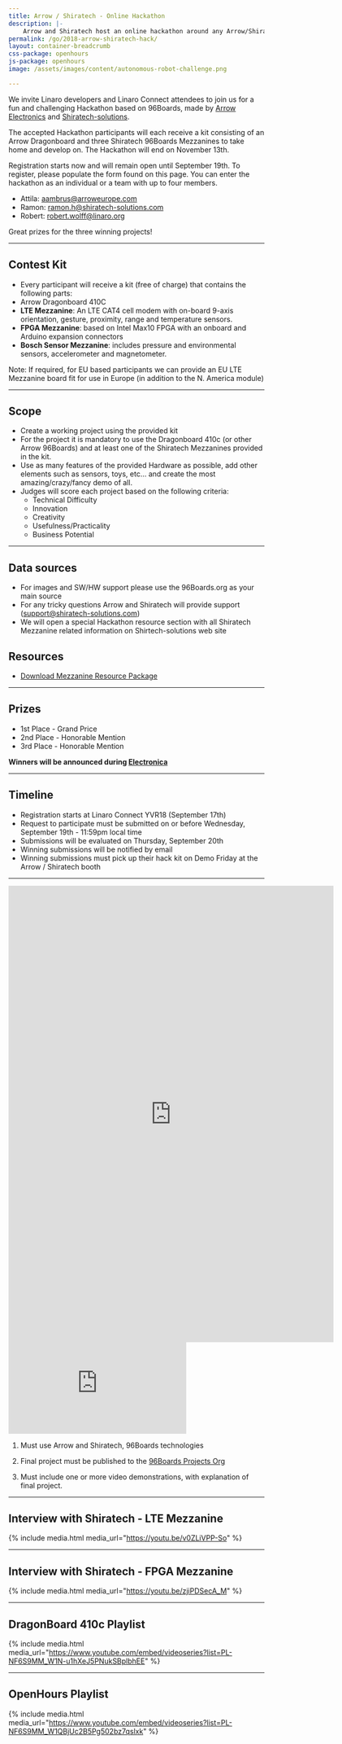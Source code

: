 ```yaml
---
title: Arrow / Shiratech - Online Hackathon
description: |-
    Arrow and Shiratech host an online hackathon around any Arrow/Shiratech 96Boards technologies.
permalink: /go/2018-arrow-shiratech-hack/
layout: container-breadcrumb
css-package: openhours
js-package: openhours
image: /assets/images/content/autonomous-robot-challenge.png

---
```


<div class="col-md-6" markdown="1">

We invite Linaro developers and Linaro Connect attendees to join us for a fun and challenging Hackathon based on 96Boards, made by [Arrow Electronics](https://www.arrow.com/) and [Shiratech-solutions](http://www.shiratech-solutions.com/).
 
The accepted Hackathon participants will each receive a kit consisting of an Arrow Dragonboard and three Shiratech 96Boards Mezzanines to take home and develop on. The Hackathon will end on November 13th.
 
Registration starts now and will remain open until September 19th. To register, please populate the form found on this page. You can enter the hackathon as an individual or a team with up to four members.

- Attila: aambrus@arroweurope.com
- Ramon: ramon.h@shiratech-solutions.com
- Robert: robert.wolff@linaro.org

Great prizes for the three winning projects!

***

## Contest Kit

- Every participant will receive a kit (free of charge) that contains the following parts:
- Arrow Dragonboard 410C
- **LTE Mezzanine**:  An LTE CAT4 cell modem with on-board 9-axis orientation, gesture, proximity, range and temperature sensors.   
- **FPGA Mezzanine**: based on Intel Max10 FPGA with an onboard and Arduino expansion connectors
- **Bosch Sensor Mezzanine**:  includes pressure and environmental sensors, accelerometer and magnetometer.

Note: If required, for EU based participants we can provide an EU LTE Mezzanine board fit for use in Europe (in addition to the N. America module)

***

## Scope

- Create a working project using the provided kit
- For the project it is mandatory to use the Dragonboard 410c (or other Arrow 96Boards) and at least one of the Shiratech Mezzanines provided in the kit.
- Use as many features of the provided Hardware as possible, add other elements such as sensors, toys, etc… and create the most amazing/crazy/fancy demo of all.
- Judges will score each project based on the following criteria:
   - Technical Difficulty
   - Innovation
   - Creativity
   - Usefulness/Practicality
   - Business Potential

***

## Data sources

- For images and SW/HW support please use the 96Boards.org as your main source
- For any tricky questions Arrow and Shiratech will provide support (support@shiratech-solutions.com)
- We will open a special Hackathon resource section with all Shiratech Mezzanine related information on Shirtech-solutions web site

## Resources

- [Download Mezzanine Resource Package](https://www.dropbox.com/sh/svpftv2j9h795ep/AADHmBS9_WjuPu29vrmXUdTBa?dl=0)

***

## Prizes

- 1st Place - Grand Price
- 2nd Place - Honorable Mention
- 3rd Place - Honorable Mention

**Winners will be announced during [Electronica](https://electronica.de/index.html)**

***

## Timeline

- Registration starts at Linaro Connect YVR18 (September 17th)
- Request to participate must be submitted on or before Wednesday, September 19th - 11:59pm local time
- Submissions will be evaluated on Thursday, September 20th
- Winning submissions will be notified by email
- Winning submissions must pick up their hack kit on Demo Friday at the Arrow / Shiratech booth

***

<iframe src="https://docs.google.com/forms/d/e/1FAIpQLSf8fBjODoRlq1yUFVa7a1DfGfAGQjQ1hwISZBHuofy757k-pw/viewform?embedded=true" width="640" height="897" frameborder="0" marginheight="0" marginwidth="0">Loading...</iframe>

</div>
<div class="col-md-6">
<div class="openhours-panel" markdown="1" id="openhours-panel">

<iframe width="350" height="180" src="https://w2.countingdownto.com/2265092" frameborder="0"></iframe>

1) Must use Arrow and Shiratech, 96Boards technologies

2) Final project must be published to the [96Boards Projects Org](https://github.com/96boards-projects)

3) Must include one or more video demonstrations, with explanation of final project.

***

## Interview with Shiratech - LTE Mezzanine

{% include media.html media_url="https://youtu.be/v0ZLiVPP-So" %}

***

## Interview with Shiratech - FPGA Mezzanine

{% include media.html media_url="https://youtu.be/zjiPDSecA_M" %}

***

## DragonBoard 410c Playlist

{% include media.html media_url="https://www.youtube.com/embed/videoseries?list=PL-NF6S9MM_W1N-u1hXeJ5PNukSBplbhEE" %}

***

## OpenHours Playlist

{% include media.html media_url="https://www.youtube.com/embed/videoseries?list=PL-NF6S9MM_W1QBjUc2B5Pg502bz7qslxk" %}

</div>
</div>
